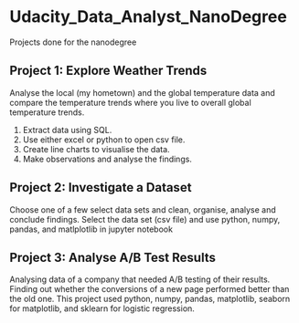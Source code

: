 # Udacity_Data_Analyst_NanoDegree
Projects done for the nanodegree

## Project 1: Explore Weather Trends
Analyse the local (my hometown) and the global temperature data and compare the temperature trends where you live to overall global temperature trends.
1. Extract data using SQL.
2. Use either excel or python to open csv file.
3. Create line charts to visualise the data.
4. Make observations and analyse the findings.

## Project 2: Investigate a Dataset
Choose one of a few select data sets and clean, organise, analyse and conclude findings.
Select the data set (csv file) and use python, numpy, pandas, and matlplotlib in jupyter notebook

## Project 3: Analyse A/B Test Results
Analysing data of a company that needed A/B testing of their results.
Finding out whether the conversions of a new page performed better than the old one.
This project used python, numpy, pandas, matplotlib, seaborn for matplotlib, and sklearn for logistic regression.
